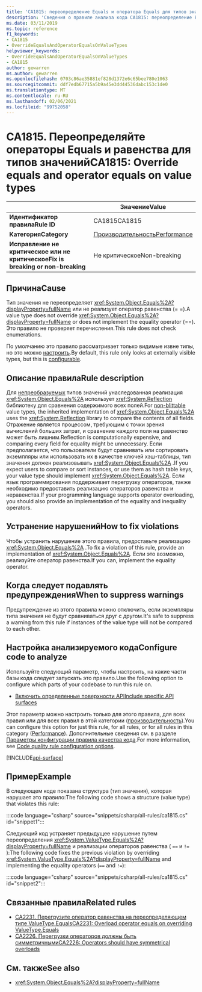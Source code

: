 ```yaml
---
title: 'CA1815: переопределение Equals и оператора Equals для типов значений (анализ кода)'
description: 'Сведения о правиле анализа кода CA1815: переопределение Equals и оператора Equals для типов значений'
ms.date: 03/11/2019
ms.topic: reference
f1_keywords:
- CA1815
- OverrideEqualsAndOperatorEqualsOnValueTypes
helpviewer_keywords:
- OverrideEqualsAndOperatorEqualsOnValueTypes
- CA1815
author: gewarren
ms.author: gewarren
ms.openlocfilehash: 0703c86ae35881ef828d1372e6c65bee780e1063
ms.sourcegitcommit: ddf7edb67715a5b9a45e3dd44536dabc153c1de0
ms.translationtype: MT
ms.contentlocale: ru-RU
ms.lasthandoff: 02/06/2021
ms.locfileid: "99752058"
---
```

# <a name="ca1815-override-equals-and-operator-equals-on-value-types"></a><span data-ttu-id="7cc3f-103">CA1815. Переопределяйте операторы Equals и равенства для типов значений</span><span class="sxs-lookup"><span data-stu-id="7cc3f-103">CA1815: Override equals and operator equals on value types</span></span>

| | <span data-ttu-id="7cc3f-104">Значение</span><span class="sxs-lookup"><span data-stu-id="7cc3f-104">Value</span></span> |
|-|-|
| <span data-ttu-id="7cc3f-105">**Идентификатор правила**</span><span class="sxs-lookup"><span data-stu-id="7cc3f-105">**Rule ID**</span></span> |<span data-ttu-id="7cc3f-106">CA1815</span><span class="sxs-lookup"><span data-stu-id="7cc3f-106">CA1815</span></span>|
| <span data-ttu-id="7cc3f-107">**Категория**</span><span class="sxs-lookup"><span data-stu-id="7cc3f-107">**Category**</span></span> |[<span data-ttu-id="7cc3f-108">Производительность</span><span class="sxs-lookup"><span data-stu-id="7cc3f-108">Performance</span></span>](performance-warnings.md)|
| <span data-ttu-id="7cc3f-109">**Исправление не критическое или не критическое**</span><span class="sxs-lookup"><span data-stu-id="7cc3f-109">**Fix is breaking or non-breaking**</span></span> |<span data-ttu-id="7cc3f-110">Не критическое</span><span class="sxs-lookup"><span data-stu-id="7cc3f-110">Non-breaking</span></span>|

## <a name="cause"></a><span data-ttu-id="7cc3f-111">Причина</span><span class="sxs-lookup"><span data-stu-id="7cc3f-111">Cause</span></span>

<span data-ttu-id="7cc3f-112">Тип значения не переопределяет <xref:System.Object.Equals%2A?displayProperty=fullName> или не реализует оператор равенства (= =).</span><span class="sxs-lookup"><span data-stu-id="7cc3f-112">A value type does not override <xref:System.Object.Equals%2A?displayProperty=fullName> or does not implement the equality operator (==).</span></span> <span data-ttu-id="7cc3f-113">Это правило не проверяет перечисления.</span><span class="sxs-lookup"><span data-stu-id="7cc3f-113">This rule does not check enumerations.</span></span>

<span data-ttu-id="7cc3f-114">По умолчанию это правило рассматривает только видимые извне типы, но это можно [настроить](#configure-code-to-analyze).</span><span class="sxs-lookup"><span data-stu-id="7cc3f-114">By default, this rule only looks at externally visible types, but this is [configurable](#configure-code-to-analyze).</span></span>

## <a name="rule-description"></a><span data-ttu-id="7cc3f-115">Описание правила</span><span class="sxs-lookup"><span data-stu-id="7cc3f-115">Rule description</span></span>

<span data-ttu-id="7cc3f-116">Для [непреобразуемых](../../../framework/interop/blittable-and-non-blittable-types.md) типов значений унаследованная реализация <xref:System.Object.Equals%2A> использует <xref:System.Reflection> библиотеку для сравнения содержимого всех полей.</span><span class="sxs-lookup"><span data-stu-id="7cc3f-116">For [non-blittable](../../../framework/interop/blittable-and-non-blittable-types.md) value types, the inherited implementation of <xref:System.Object.Equals%2A> uses the <xref:System.Reflection> library to compare the contents of all fields.</span></span> <span data-ttu-id="7cc3f-117">Отражение является процессом, требующим с точки зрения вычислений больших затрат, и сравнение каждого поля на равенство может быть лишним.</span><span class="sxs-lookup"><span data-stu-id="7cc3f-117">Reflection is computationally expensive, and comparing every field for equality might be unnecessary.</span></span> <span data-ttu-id="7cc3f-118">Если предполагается, что пользователи будут сравнивать или сортировать экземпляры или использовать их в качестве ключей хэш-таблицы, тип значения должен реализовывать <xref:System.Object.Equals%2A> .</span><span class="sxs-lookup"><span data-stu-id="7cc3f-118">If you expect users to compare or sort instances, or use them as hash table keys, your value type should implement <xref:System.Object.Equals%2A>.</span></span> <span data-ttu-id="7cc3f-119">Если язык программирования поддерживает перегрузку операторов, также необходимо предоставить реализацию операторов равенства и неравенства.</span><span class="sxs-lookup"><span data-stu-id="7cc3f-119">If your programming language supports operator overloading, you should also provide an implementation of the equality and inequality operators.</span></span>

## <a name="how-to-fix-violations"></a><span data-ttu-id="7cc3f-120">Устранение нарушений</span><span class="sxs-lookup"><span data-stu-id="7cc3f-120">How to fix violations</span></span>

<span data-ttu-id="7cc3f-121">Чтобы устранить нарушение этого правила, предоставьте реализацию <xref:System.Object.Equals%2A> .</span><span class="sxs-lookup"><span data-stu-id="7cc3f-121">To fix a violation of this rule, provide an implementation of <xref:System.Object.Equals%2A>.</span></span> <span data-ttu-id="7cc3f-122">Если это возможно, реализуйте оператор равенства.</span><span class="sxs-lookup"><span data-stu-id="7cc3f-122">If you can, implement the equality operator.</span></span>

## <a name="when-to-suppress-warnings"></a><span data-ttu-id="7cc3f-123">Когда следует подавлять предупреждения</span><span class="sxs-lookup"><span data-stu-id="7cc3f-123">When to suppress warnings</span></span>

<span data-ttu-id="7cc3f-124">Предупреждение из этого правила можно отключить, если экземпляры типа значения не будут сравниваться друг с другом.</span><span class="sxs-lookup"><span data-stu-id="7cc3f-124">It's safe to suppress a warning from this rule if instances of the value type will not be compared to each other.</span></span>

## <a name="configure-code-to-analyze"></a><span data-ttu-id="7cc3f-125">Настройка анализируемого кода</span><span class="sxs-lookup"><span data-stu-id="7cc3f-125">Configure code to analyze</span></span>

<span data-ttu-id="7cc3f-126">Используйте следующий параметр, чтобы настроить, на какие части базы кода следует запускать это правило.</span><span class="sxs-lookup"><span data-stu-id="7cc3f-126">Use the following option to configure which parts of your codebase to run this rule on.</span></span>

- [<span data-ttu-id="7cc3f-127">Включить определенные поверхности API</span><span class="sxs-lookup"><span data-stu-id="7cc3f-127">Include specific API surfaces</span></span>](#include-specific-api-surfaces)

<span data-ttu-id="7cc3f-128">Этот параметр можно настроить только для этого правила, для всех правил или для всех правил в этой категории ([производительность](performance-warnings.md)).</span><span class="sxs-lookup"><span data-stu-id="7cc3f-128">You can configure this option for just this rule, for all rules, or for all rules in this category ([Performance](performance-warnings.md)).</span></span> <span data-ttu-id="7cc3f-129">Дополнительные сведения см. в разделе [Параметры конфигурации правила качества кода](../code-quality-rule-options.md).</span><span class="sxs-lookup"><span data-stu-id="7cc3f-129">For more information, see [Code quality rule configuration options](../code-quality-rule-options.md).</span></span>

[!INCLUDE[api-surface](~/includes/code-analysis/api-surface.md)]

## <a name="example"></a><span data-ttu-id="7cc3f-130">Пример</span><span class="sxs-lookup"><span data-stu-id="7cc3f-130">Example</span></span>

<span data-ttu-id="7cc3f-131">В следующем коде показана структура (тип значения), которая нарушает это правило:</span><span class="sxs-lookup"><span data-stu-id="7cc3f-131">The following code shows a structure (value type) that violates this rule:</span></span>

:::code language="csharp" source="snippets/csharp/all-rules/ca1815.cs" id="snippet1":::

<span data-ttu-id="7cc3f-132">Следующий код устраняет предыдущее нарушение путем переопределения <xref:System.ValueType.Equals%2A?displayProperty=fullName> и реализации операторов равенства ( `==` и `!=` ):</span><span class="sxs-lookup"><span data-stu-id="7cc3f-132">The following code fixes the previous violation by overriding <xref:System.ValueType.Equals%2A?displayProperty=fullName> and implementing the equality operators (`==` and `!=`):</span></span>

:::code language="csharp" source="snippets/csharp/all-rules/ca1815.cs" id="snippet2":::

## <a name="related-rules"></a><span data-ttu-id="7cc3f-133">Связанные правила</span><span class="sxs-lookup"><span data-stu-id="7cc3f-133">Related rules</span></span>

- [<span data-ttu-id="7cc3f-134">CA2231. Перегрузите оператор равенства на переопределяющем типе ValueType.Equals</span><span class="sxs-lookup"><span data-stu-id="7cc3f-134">CA2231: Overload operator equals on overriding ValueType.Equals</span></span>](ca2231.md)
- [<span data-ttu-id="7cc3f-135">CA2226. Перегрузки операторов должны быть симметричными</span><span class="sxs-lookup"><span data-stu-id="7cc3f-135">CA2226: Operators should have symmetrical overloads</span></span>](ca2226.md)

## <a name="see-also"></a><span data-ttu-id="7cc3f-136">См. также</span><span class="sxs-lookup"><span data-stu-id="7cc3f-136">See also</span></span>

- <xref:System.Object.Equals%2A?displayProperty=fullName>
